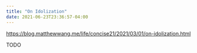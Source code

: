 ```yaml
---
title: "On Idolization"
date: 2021-06-23T23:36:57-04:00
---
```


https://blog.matthewwang.me/life/concise21/2021/03/01/on-idolization.html

TODO